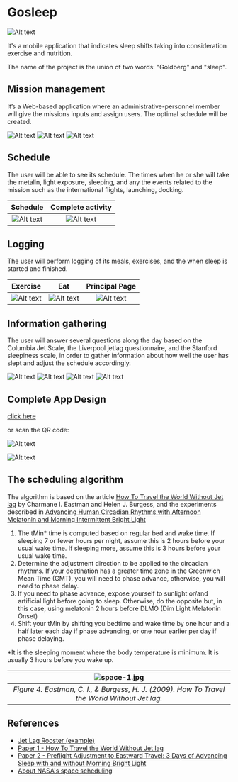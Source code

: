 # Gosleep

![Alt text](img/logo.png?raw=true)

It's a mobile application that indicates sleep shifts taking into consideration exercise and nutrition.

The name of the project is the union of two words: "Goldberg" and "sleep".

## Mission management

It’s a Web-based application where an administrative-personnel member will give the missions inputs and assign users. The optimal schedule will be created.

![Alt text](img/missions_part1.png?raw=true)
![Alt text](img/new_mission.png?raw=true)
![Alt text](img/add_members.png?raw=true)

## Schedule

The user will be able to see its schedule. The times when he or she will take the metalin, light exposure, sleeping, and any the events related to the mission such as the international flights, launching, docking.

Schedule            |  Complete activity
:-------------------------:|:-------------------------:
![Alt text](img/schedule_part1.png?raw=true)  |  ![Alt text](img/schedule_part2.png?raw=true)

## Logging

The user will perform logging of its meals, exercises, and the when sleep is started and finished.

Exercise            |  Eat | Principal Page
:-------------------------:|:-------------------------:|:-------------------------:
![Alt text](img/exercise_time.png?raw=true)  |  ![Alt text](img/eat_time.png?raw=true) | ![Alt text](img/principal_page.png?raw=true)

## Information gathering

The user will answer several questions along the day based on the Columbia Jet Scale, the Liverpool jetlag questionnaire, and the Stanford sleepiness scale, in order to gather information about how well the user has slept and adjust the schedule accordingly.

![Alt text](img/how_do_you_feel_form.png?raw=true)
![Alt text](img/how_well_did_you_sleep_form.png?raw=true)
![Alt text](img/how_tired_do_you_feel_form.png?raw=true)
![Alt text](img/how_motivated_do_you_feel.png?raw=true)

## Complete App Design

[click here](https://xd.adobe.com/view/a37f8d03-4164-4073-54f8-82861b6c3890-d54e/)

or scan the QR code:

![Alt text](img/design_QR_code.png?raw=true "QR code")

![Alt text](img/app_flow.gif?raw=true "App Flow")

## The scheduling algorithm

The algorithm is based on the article [How To Travel the World Without Jet lag](https://www.ncbi.nlm.nih.gov/pmc/articles/PMC2829880/) by Charmane I. Eastman and Helen J. Burgess, and the experiments described in [Advancing Human Circadian Rhythms with Afternoon Melatonin and Morning Intermittent Bright Light](https://academic.oup.com/jcem/article/91/1/54/2843255)

1. The tMin* time is computed based on regular bed and wake time. If sleeping 7 or fewer hours per night, assume this is 2 hours before your usual wake time. If sleeping more, assume this is 3 hours before your usual wake time.
2. Determine the adjustment direction to be applied to the circadian rhythms. If your destination has a greater time zone in the Greenwich Mean Time (GMT), you will need to phase advance, otherwise, you will need to phase delay.
3. If you need to phase advance, expose yourself to sunlight or/and artificial light before going to sleep. Otherwise, do the opposite but, in this case, using melatonin 2 hours before DLMO (Dim Light Melatonin Onset)
4. Shift your tMin by shifting you bedtime and wake time by one hour and a half later each day if phase advancing, or one hour earlier per day if phase delaying.

*It is the sleeping moment where the body temperature is minimum. It is usually 3 hours before you wake up.

| ![space-1.jpg](img/algorithm_image_example.png?raw=true) |
|:--:|
| *Figure 4. Eastman, C. I., & Burgess, H. J. (2009). How To Travel the World Without Jet lag.* |

## References

- [Jet Lag Rooster (example)](https://www.jetlagrooster.com/example)
- [Paper 1 - How To Travel the World Without Jet lag](https://www.ncbi.nlm.nih.gov/pmc/articles/PMC2829880/)
- [Paper 2 - Preflight Adjustment to Eastward Travel: 3 Days of Advancing Sleep with and without Morning Bright Light](https://www.ncbi.nlm.nih.gov/pmc/articles/PMC1262683/?tool=pmcentrez&report=abstract)
- [About NASA's space scheduling](https://space.stackexchange.com/questions/20821/what-kind-of-time-regiment-schedule-do-iss-astronauts-have)
